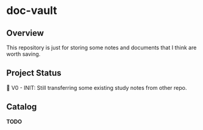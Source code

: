 # doc-vault

## Overview
This repository is just for storing some notes and documents that I think are worth saving.

## Project Status

🚧 V0 - INIT: Still transferring some existing study notes from other repo.

## Catalog

**TODO**
